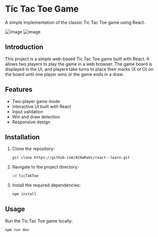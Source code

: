 # Tic Tac Toe Game

A simple implementation of the classic Tic Tac Toe game using React.

![image](https://github.com/AtHaRaVs/react--learn/assets/99896281/7941c960-a3a1-4c2a-8a3b-6995d6b7c091)
![image](https://github.com/AtHaRaVs/react--learn/assets/99896281/cead3937-ab23-41d6-9401-8c32899febe3)


## Introduction

This project is a simple web-based Tic Tac Toe game built with React. It allows two players to play the game in a web browser. The game board is displayed in the UI, and players take turns to place their marks (X or O) on the board until one player wins or the game ends in a draw.

## Features

- Two-player game mode
- Interactive UI built with React
- Input validation
- Win and draw detection
- Responsive design

## Installation

1. Clone the repository:
    ```bash
    git clone https://github.com/AtHaRaVs/react--learn.git
    ```
2. Navigate to the project directory:
    ```bash
    cd ticTakToe
    ```
3. Install the required dependencies:
    ```bash
    npm install
    ```

## Usage

Run the Tic Tac Toe game locally:
```bash
npm run dev
